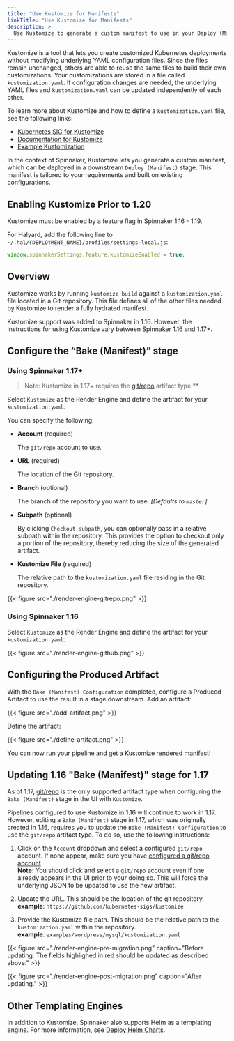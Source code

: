 ```yaml
---
title: "Use Kustomize for Manifests"
linkTitle: "Use Kustomize for Manifests"
description: >
  Use Kustomize to generate a custom manifest to use in your Deploy (Manifest) stage.
---
```


Kustomize is a tool that lets you create customized Kubernetes deployments without modifying underlying YAML configuration files. Since the files remain unchanged, others are able to reuse the same files to build their own customizations. Your customizations are stored in a file called `kustomization.yaml`. If configuration changes are needed, the underlying YAML files and `kustomization.yaml` can be updated independently of each other.

To learn more about Kustomize and how to define a `kustomization.yaml` file, see the following links:

* [Kubernetes SIG for Kustomize](https://github.com/kubernetes-sigs/kustomize)
* [Documentation for Kustomize](https://kubernetes-sigs.github.io/kustomize/)
* [Example Kustomization](https://github.com/kubernetes-sigs/kustomize/tree/master/examples/wordpress)

In the context of Spinnaker, Kustomize lets you generate a custom manifest, which can be deployed in a downstream `Deploy (Manifest)` stage. This manifest is tailored to your requirements and built on existing configurations.

## Enabling Kustomize Prior to 1.20

Kustomize must be enabled by a feature flag in Spinnaker 1.16 - 1.19.

For Halyard, add the following line to `~/.hal/{DEPLOYMENT_NAME}/profiles/settings-local.js`:

```javascript
window.spinnakerSettings.feature.kustomizeEnabled = true;
```

## Overview

Kustomize works by running `kustomize build` against a `kustomization.yaml` file located in a Git repository. This file defines all of the other files needed by Kustomize to render a fully hydrated manifest.

Kustomize support was added to Spinnaker in 1.16. However, the instructions for using Kustomize vary between Spinnaker 1.16 and 1.17+.

## Configure the “Bake (Manifest)” stage

### Using Spinnaker 1.17+

>Note: Kustomize in 1.17+ requires the [git/repo](/docs/reference/artifacts/types/git-repo/) artifact type.**


Select `Kustomize` as the Render Engine and define the artifact for your `kustomization.yaml`.

You can specify the following:

* __Account__ (required)

  The `git/repo` account to use.

* __URL__ (required)

  The location of the Git repository.

* __Branch__ (optional)

  The branch of the repository you want to use. _[Defaults to `master`]_

* __Subpath__ (optional)

  By clicking `Checkout subpath`, you can optionally pass in a
  relative subpath within the repository. This provides the option
  to checkout only a portion of the repository, thereby reducing the
  size of the generated artifact.

* __Kustomize File__ (required)

  The relative path to the `kustomization.yaml` file residing in the
  Git repository.

{{< figure src="./render-engine-gitrepo.png" >}}

### Using Spinnaker 1.16

Select `Kustomize` as the Render Engine and define the artifact for your `kustomization.yaml`:

{{< figure src="./render-engine-github.png" >}}

## Configuring the Produced Artifact

With the `Bake (Manifest) Configuration` completed, configure a Produced Artifact to use the result in a stage downstream.
Add an artifact:

{{< figure src="./add-artifact.png" >}}

Define the artifact:

{{< figure src="./define-artifact.png" >}}

You can now run your pipeline and get a Kustomize rendered manifest!

## Updating 1.16 "Bake (Manifest)" stage for 1.17

As of 1.17, [git/repo](/reference/artifacts/types/git-repo/) is the only supported artifact type when configuring the `Bake (Manifest)` stage in the UI with `Kustomize`.

Pipelines configured to use Kustomize in 1.16 will continue to work in 1.17. However, editing a `Bake (Manifest)` stage in 1.17, which was originally created in 1.16, requires you to update the `Bake (Manifest) Configuration` to use the `git/repo` artifact type.  To do so, use the following instructions:

1. Click on the `Account` dropdown and select a configured `git/repo` account.  If none appear, make sure you have [configured a git/repo account](/docs/reference/artifacts/types/git-repo/)  
__Note:__ You should click and select a `git/repo` account even if one already appears in the UI prior to your doing so. This will force the underlying JSON to be updated to use the new artifact.

1. Update the URL. This should be the location of the git repository.  
__example__: `https://github.com/kubernetes-sigs/kustomize`

1. Provide the Kustomize file path. This should be the relative path to the `kustomization.yaml` within the repository.  
__example__: `examples/wordpress/mysql/kustomization.yaml`

{{< figure src="./render-engine-pre-migration.png" caption="Before updating. The fields highlighed in red should be updated as described above." >}}

{{< figure src="./render-engine-post-migration.png" caption="After updating." >}}


## Other Templating Engines

In addition to Kustomize, Spinnaker also supports Helm as a templating engine. For more information, see [Deploy Helm Charts](/docs/guides/user/kubernetes-v2/deploy-helm/).
